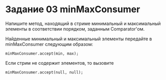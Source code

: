 # Задание 03 minMaxConsumer

Напишите метод, находящий в стриме минимальный и максимальный элементы в соответствии порядком,
заданным Comparator'ом.

Найденные минимальный и максимальный элементы передайте в minMaxConsumer следующим образом:

```
minMaxConsumer.accept(min, max);
```

Если стрим не содержит элементов, то вызовите

```
minMaxConsumer.accept(null, null);
```
